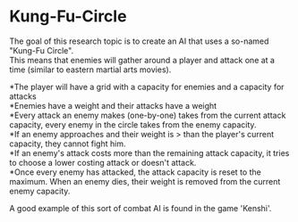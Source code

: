 # Kung-Fu-Circle
The goal of this research topic is to create an AI that uses a so-named "Kung-Fu Circle".<br />
This means that enemies will gather around a player and attack one at a time (similar to eastern martial arts movies).<br />

*The player will have a grid with a capacity for enemies and a capacity for attacks<br />
*Enemies have a weight and their attacks have a weight<br />
*Every attack an enemy makes (one-by-one) takes from the current attack capacity, every enemy in the circle takes from the enemy capacity.<br />
*If an enemy approaches and their weight is > than the player's current capacity, they cannot fight him.<br />
*If an enemy's attack costs more than the remaining attack capacity, it tries to choose a lower costing attack or doesn't attack.<br />
*Once every enemy has attacked, the attack capacity is reset to the maximum. When an enemy dies, their weight is removed from the current enemy capacity.<br />

A good example of this sort of combat AI is found in the game 'Kenshi'.
